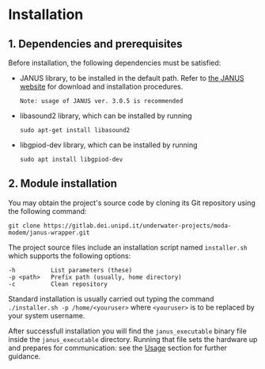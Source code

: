 Installation
=============================
## 1. Dependencies and prerequisites
Before installation, the following dependencies must be satisfied:

* JANUS library, to be installed in the default path. Refer to [the JANUS website](https://www.januswiki.com/) for download and installation procedures.

	`Note: usage of JANUS ver. 3.0.5 is recommended`

* libasound2 library, which can be installed by running

	`sudo apt-get install libasound2`

* libgpiod-dev library, which can be installed by running

	`sudo apt install libgpiod-dev`



## 2. Module installation

You may obtain the project's source code by cloning its Git repository using the following command:

	git clone https://gitlab.dei.unipd.it/underwater-projects/moda-modem/janus-wrapper.git

The project source files include an installation script named `installer.sh` which supports the following options:

	-h			List parameters (these)
	-p <path>	Prefix path (usually, home directory)
	-c			Clean repository

Standard installation is usually carried out typing the command
`./installer.sh -p /home/<youruser>`
where `<youruser>` is to be replaced by your system username.

After successfull installation you will find the `janus_executable` binary file inside the `janus_executable` directory. Running that file sets the hardware up and prepares for communication: see the [Usage](usage.md) section for further guidance.
